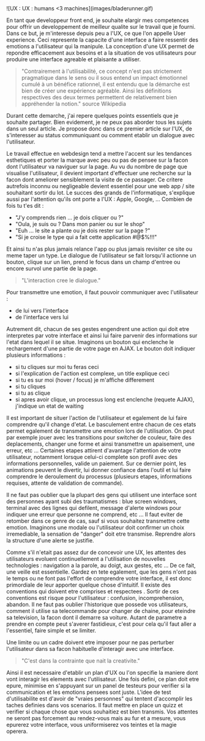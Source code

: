 <markdown>
![UX : UX : humans <3 machines](images/bladerunner.gif)

En tant que developpeur front end, je souhaite elargir mes competences pour offrir un developpement de meilleur qualite sur le travail que je fourni. Dans ce but, je m'interesse depuis peu a l'UX, ce que l'on appelle User experience. Ceci represente la capacite d'une interface a faire ressentir des emotions a l'utilisateur qui la manipule. La conception d'une UX permet de repondre efficacement aux besoins et a la situation de vos utilisateurs pour produire une interface agreable et plaisante a utiliser.

> "Contrairement à l'utilisabilité, ce concept n'est pas strictement pragmatique dans le sens ou il sous entend un impact émotionnel cumulé à un bénéfice rationnel, il est entendu que la démarche est bien de créer une expérience agréable. Ainsi les définitions respectives des deux termes permettent de relativement bien appréhender la notion." source Wikipedia

Durant cette demarche, j'ai repere quelques points essentiels que je souhaite partager. Bien evidement, je ne peux pas aborder tous les sujets dans un seul article. Je propose donc dans ce premier article sur l'UX, de s'interesser au status communiquant ou comment etablir un dialogue avec l'utilisateur.

Le travail effectue en webdesign tend a mettre l'accent sur les tendances esthetiques et porter la marque avec peu ou pas de pensee sur la facon dont l'utilisateur va naviguer sur la page. Au vu du nombre de page que visualise l'utilisateur, il devient important d'effectuer une recherche sur la facon dont ameliorer sensiblement la visite de ce passager. Ce critere autrefois inconnu ou negligeable devient essentiel pour une web app / site souhaitant sortir du lot. Le succes des grands de l'informatique, s'explique aussi par l'attention qu'ils ont porte a l'UX : Apple, Google, ... Combien de fois tu t'es dit :

* "J'y comprends rien ... je dois cliquer ou ?"
* "Oula, je suis ou ? Dans mon panier ou sur le shop"
* "Euh ... le site a plante ou je dois rester sur la page ?"
* "Si je croise le type qui a fait cette application #@$%!!!"

Et ainsi tu n'as plus jamais relance l'app ou plus jamais revisiter ce site ou meme taper un type. Le dialogue de l'utilisateur se fait lorsqu'il actionne un bouton, clique sur un lien, prend le focus dans un champ d'entree ou encore survol une partie de la page.

> "L'interaction cree le dialogue."

Pour transmettre une emotion, il faut pouvoir communiquer avec l'utilisateur :

* de lui vers l'interface
* de l'interface vers lui

Autrement dit, chacun de ses gestes engendrent une action qui doit etre interpretes par votre interface et ainsi lui faire parvenir des informations sur l'etat dans lequel il se situe. Imaginons un bouton qui enclenche le rechargement d'une partie de votre page en AJAX. Le bouton doit indiquer plusieurs informations :

* si tu cliques sur moi tu feras ceci
* si l'explication de l'action est complexe, un title explique ceci
* si tu es sur moi (hover / focus) je m'affiche differement
* si tu cliques
* si tu as clique
* si apres avoir clique, un processus long est enclenche (requete AJAX), j'indique un etat de waiting

Il est important de situer l'action de l'utilisateur et egalement de lui faire comprendre qu'il change d'etat. Le basculement entre chacun de ces etats permet egalement de transmettre une emotion lors de l'utilisation. On peut par exemple jouer avec les transitions pour switcher de couleur, faire des deplacements, changer une forme et ainsi transmettre un apaisement, une erreur, etc ... Certaines etapes attirent d'avantage l'attention de votre utilisateur, notamment lorsque celui-ci complete son profil avec des informations personnelles, valide un paiement. Sur ce dernier point, les animations peuvent le divertir, lui donner confiance dans l'outil et lui faire comprendre le deroulement du processus (plusieurs etapes, informations requises, attente de validation de commande).

Il ne faut pas oublier que la plupart des gens qui utilisent une interface sont des personnes ayant subi des traumatismes  : blue screen windows, terminal avec des lignes qui defilent, message d'alerte windows pour indiquer une erreur que personne ne comprend, etc ... Il faut eviter de retomber dans ce genre de cas, sauf si vous souhaitez transmettre cette emotion. Imaginons une modale ou l'utilisateur doit confirmer un choix irremediable, la sensation de "danger" doit etre transmise. Reprendre alors la structure d'une alerte se justifie.

Comme s'il n'etait pas assez dur de concevoir une UX, les attentes des utilisateurs evoluent continuellement a l'utilisation de nouvelles technologies : navigation a la parole, au doigt, aux gestes, etc ... De ce fait, une veille est essentielle. Gardez en tete egalement, que les gens n'ont pas le temps ou ne font pas l'effort de comprendre votre interface, il est donc primordiale de leur apporter quelque chose d'intuitif. Il existe des conventions qui doivent etre comprises et respectees . Sortir de ces conventions est risque pour l'utilisateur : confusion, incomprehension, abandon. Il ne faut pas oublier l'historique que possede vos utilisateurs, comment il utilise sa telecommande pour changer de chaine, pour eteindre sa television, la facon dont il demarre sa voiture. Autant de parametre a prendre en compte peut s'averer fastidieux, c'est pour cela qu'il faut aller a l'essentiel, faire simple et se limiter.

Une limite ou un cadre doivent etre imposer pour ne pas perturber l'utilisateur dans sa facon habituelle d'interagir avec une interface.

> "C'est dans la contrainte que nait la creativite."

Ainsi il est necessaire d'etablir un plan d'UX ou l'on specifie la maniere dont vont interagir les elements avec l'utilisateur. Une fois defini, ce plan doit etre epure, minimise en s'appuyant sur un panel de testeurs pour verifier si la communication et les emotions pensees sont juste. L'idee de test d'utilisabilite est d'avoir de "vraies personnes" qui tentent d'accomplir les taches definies dans vos scenarios. Il faut mettre en place un quizz et verifier si chaque chose que vous souhaitiez est bien transmis. Vos attentes ne seront pas forcement au rendez-vous mais au fur et a mesure, vous epurerez votre interface, vous uniformiserez vos teintes et la magie operera.

</markdown>
